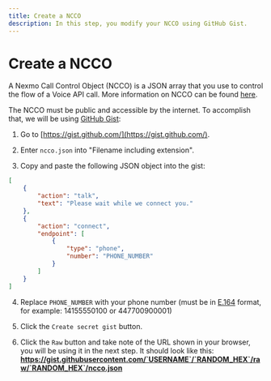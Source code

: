 ```yaml
---
title: Create a NCCO
description: In this step, you modify your NCCO using GitHub Gist.
---
```


# Create a NCCO

A Nexmo Call Control Object (NCCO) is a JSON array that you use to control the flow of a Voice API call. More information on NCCO can be found [here](https://developer.nexmo.com/voice/voice-api/ncco-reference).

The NCCO must be public and accessible by the internet. To accomplish that, we will be using [GitHub Gist](https://gist.github.com/):

1) Go to [https://gist.github.com/](https://gist.github.com/).

2) Enter `ncco.json` into "Filename including extension".
   
3) Copy and paste the following JSON object into the gist:

```json
[
    {
        "action": "talk",
        "text": "Please wait while we connect you."
    },
    {
        "action": "connect",
        "endpoint": [
            {
                "type": "phone",
                "number": "PHONE_NUMBER"
            }
        ]
    }
]
```

4) Replace `PHONE_NUMBER` with your phone number (must be in [E.164](https://developer.nexmo.com/concepts/guides/glossary#e-164-format) format, for example: 14155550100 or 447700900001)

5) Click the `Create secret gist` button.

6) Click the `Raw` button and take note of the URL shown in your browser, you will be using it in the next step. It should look like this:
**https://gist.githubusercontent.com/`USERNAME`/`RANDOM_HEX`/raw/`RANDOM_HEX`/ncco.json**


